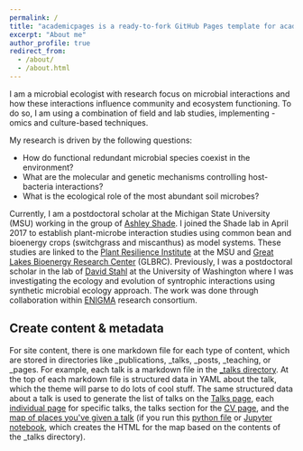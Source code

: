 ```yaml
---
permalink: /
title: "academicpages is a ready-to-fork GitHub Pages template for academic personal websites"
excerpt: "About me"
author_profile: true
redirect_from: 
  - /about/
  - /about.html
---
```


I am a microbial ecologist with research focus on microbial interactions and how these interactions influence community and ecosystem functioning. To do so, I am using a combination of field and lab studies, implementing -omics and culture-based techniques.  

My research is driven by the following questions:
* How do functional redundant microbial species coexist in the environment?
* What are the molecular and genetic mechanisms controlling host-bacteria interactions?
* What is the ecological role of the most abundant soil microbes?

Currently, I am a postdoctoral scholar at the Michigan State University (MSU) working in the group of [Ashley Shade](https://mmg.natsci.msu.edu/people/faculty/shade-ashley/). I joined the Shade lab in April 2017 to establish plant-microbe interaction studies using common bean and bioenergy crops (switchgrass and miscanthus) as model systems. These studies are linked to the [Plant Resilience Institute](https://plantresilience.msu.edu/) at the MSU and [Great Lakes Bioenergy Research Center](https://www.glbrc.org/) (GLBRC). Previously, I was a postdoctoral scholar in the lab of [David Stahl](https://www.ce.washington.edu/people/faculty/stahld) at the University of Washington where I was investigating the ecology and evolution of syntrophic interactions using synthetic microbial ecology approach. The work was done through collaboration within [ENIGMA](http://enigma.lbl.gov/) research consortium. 



Create content & metadata
------
For site content, there is one markdown file for each type of content, which are stored in directories like _publications, _talks, _posts, _teaching, or _pages. For example, each talk is a markdown file in the [_talks directory](https://github.com/academicpages/academicpages.github.io/tree/master/_talks). At the top of each markdown file is structured data in YAML about the talk, which the theme will parse to do lots of cool stuff. The same structured data about a talk is used to generate the list of talks on the [Talks page](https://academicpages.github.io/talks), each [individual page](https://academicpages.github.io/talks/2012-03-01-talk-1) for specific talks, the talks section for the [CV page](https://academicpages.github.io/cv), and the [map of places you've given a talk](https://academicpages.github.io/talkmap.html) (if you run this [python file](https://github.com/academicpages/academicpages.github.io/blob/master/talkmap.py) or [Jupyter notebook](https://github.com/academicpages/academicpages.github.io/blob/master/talkmap.ipynb), which creates the HTML for the map based on the contents of the _talks directory).


